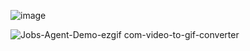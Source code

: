
![image](https://github.com/user-attachments/assets/578c5860-2c5d-4b3a-8aa0-619462a7403b)

![Jobs-Agent-Demo-ezgif com-video-to-gif-converter](https://github.com/user-attachments/assets/9e7a388a-7d1f-4d6f-a183-9b16d3ab535d)

